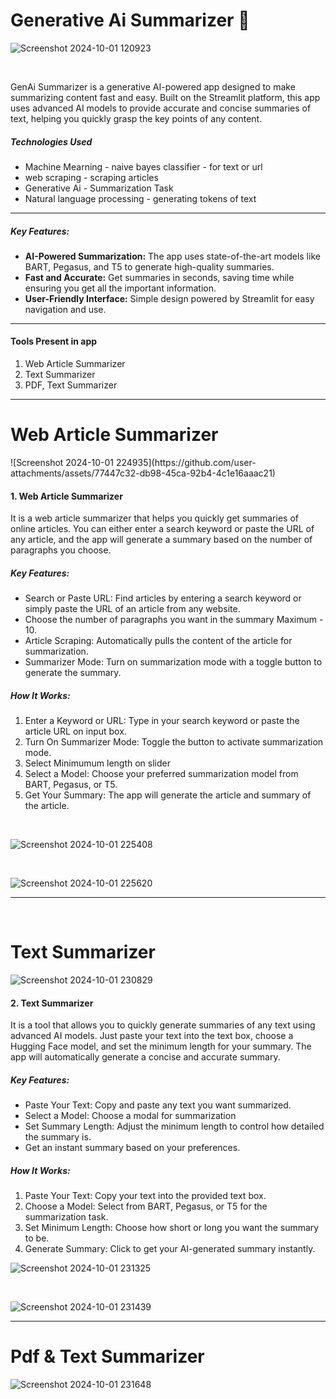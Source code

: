 # Generative Ai Summarizer 🤖

![Screenshot 2024-10-01 120923](https://github.com/user-attachments/assets/b2c4e13b-164c-4feb-8b34-6f091750624f)

<br>
<p>GenAi Summarizer is a generative AI-powered app designed to make summarizing content fast and easy. Built on the Streamlit platform, this app uses advanced AI models to provide accurate and concise summaries of text, helping you quickly grasp the key points of any content.</p>

<h5>Technologies Used</h5>
<ul>
    <li>Machine Mearning - naive bayes classifier - for text or url</li>
    <li>web scraping - scraping articles</li>
    <li>Generative Ai - Summarization Task</li>
    <li>Natural language processing - generating tokens of text</li>
</ul>

<hr>
    <h5>Key Features:</h5>
    <ul>
        <li><b>AI-Powered Summarization:</b> The app uses state-of-the-art models like BART, Pegasus, and T5 to generate high-quality summaries.
        </li>
        <li><b>Fast and Accurate:</b> Get summaries in seconds, saving time while ensuring you get all the important information.</li>
        <li><b>User-Friendly Interface:</b> Simple design powered by Streamlit for easy navigation and use.</li>
    </ul>
    <hr>
    <h4>Tools Present in app</h4>
    <ol>
        <li>Web Article Summarizer</li>
        <li>Text Summarizer</li>
        <li>PDF, Text Summarizer</li>
    </ol>
    <hr>
 <h1>Web Article Summarizer</h1>   
![Screenshot 2024-10-01 224935](https://github.com/user-attachments/assets/77447c32-db98-45ca-92b4-4c1e16aaac21)

<h4>1. Web Article Summarizer</h4>
    <p>It is a web article summarizer that helps you quickly get summaries of online articles. You can either enter a search keyword or paste the URL of any article, and the app will generate a summary based on the number of paragraphs you choose.</p>
    <h5>Key Features:</h5>
    <ul>
        <li>Search or Paste URL: Find articles by entering a search keyword or simply paste the URL of an article from any website.</li>
        <li>Choose the number of paragraphs you want in the summary Maximum - 10.</li>
        <li>Article Scraping: Automatically pulls the content of the article for summarization.</li>
        <li>Summarizer Mode: Turn on summarization mode with a toggle button to generate the summary.</li>
    </ul>
    <h5>How It Works:</h5>
    <ol>
        <li>Enter a Keyword or URL: Type in your search keyword or paste the article URL on input box.</li>
        <li>Turn On Summarizer Mode: Toggle the button to activate summarization mode.</li>
        <li>Select Minimumum length on slider</li>
        <li>Select a Model: Choose your preferred summarization model from BART, Pegasus, or T5.</li>
        <li>Get Your Summary: The app will generate the article and summary of the article.</li>
    </ol>
    <br>
    
![Screenshot 2024-10-01 225408](https://github.com/user-attachments/assets/212dfcb8-6111-4919-9162-08d2202f531a)

<br>

![Screenshot 2024-10-01 225620](https://github.com/user-attachments/assets/02fc7383-2e6a-4187-8534-49ec9e3ab294)
    <hr>

<br>

<h1>Text Summarizer</h1>

![Screenshot 2024-10-01 230829](https://github.com/user-attachments/assets/89f15b94-9cd6-4434-9b9e-cf68f007b0a1)

<h4>2. Text Summarizer</h4>
    <p>It is a tool that allows you to quickly generate summaries of any text using advanced AI models. Just paste your text into the text box, choose a Hugging Face model, and set the minimum length for your summary. The app will automatically generate a concise and accurate summary.</p>
    <h5>Key Features:</h5>
    <ul>
        <li>Paste Your Text: Copy and paste any text you want summarized.</li>
        <li>Select a Model: Choose a modal for summarization</li>
        <li>Set Summary Length: Adjust the minimum length to control how detailed the summary is.</li>
        <li>Get an instant summary based on your preferences.</li>
    </ul>
    <h5>How It Works:</h5>
    <ol>
        <li>Paste Your Text: Copy your text into the provided text box.</li>
        <li>Choose a Model: Select from BART, Pegasus, or T5 for the summarization task.</li>
        <li>Set Minimum Length: Choose how short or long you want the summary to be.</li>
        <li>Generate Summary: Click to get your AI-generated summary instantly.</li>
    </ol>


![Screenshot 2024-10-01 231325](https://github.com/user-attachments/assets/3d8dd165-2ce7-45c9-8a39-a85445434961)

<br>

![Screenshot 2024-10-01 231439](https://github.com/user-attachments/assets/fd50de7d-bca9-42c9-bb96-cc0826a74021)

<hr>

<h1>Pdf & Text Summarizer</h1>

![Screenshot 2024-10-01 231648](https://github.com/user-attachments/assets/f5a021b8-4abf-455d-926f-22cbfdb4a9c0)



